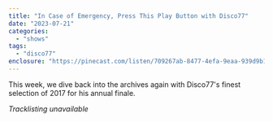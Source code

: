 ```yaml
---
title: "In Case of Emergency, Press This Play Button with Disco77"
date: "2023-07-21"
categories: 
  - "shows"
tags: 
  - "disco77"
enclosure: "https://pinecast.com/listen/709267ab-8477-4efa-9eaa-939d9b1d83e7.mp3 75568926 audio/mpeg "
---
```


This week, we dive back into the archives again with Disco77's finest selection of 2017 for his annual finale.

_Tracklisting unavailable_
